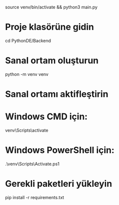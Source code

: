 source venv/bin/activate && python3 main.py





   # Proje klasörüne gidin
   cd PythonDE/Backend

   # Sanal ortam oluşturun
   python -m venv venv

   # Sanal ortamı aktifleştirin
   # Windows CMD için:
   venv\Scripts\activate
   # Windows PowerShell için:
   .\venv\Scripts\Activate.ps1

   # Gerekli paketleri yükleyin
   pip install -r requirements.txt